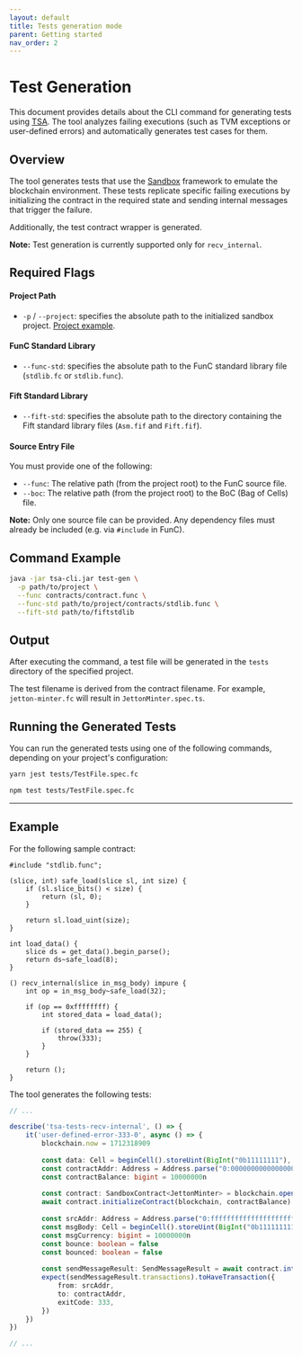 ```yaml
---
layout: default
title: Tests generation mode
parent: Getting started
nav_order: 2
---
```


# Test Generation

This document provides details about the CLI command for generating tests using [TSA](https://github.com/espritoxyz/tsa). 
The tool analyzes failing executions (such as TVM exceptions or user-defined errors) and automatically generates test cases for them.

## Overview

The tool generates tests that use the [Sandbox](https://github.com/ton-org/sandbox) framework to emulate the blockchain environment. These tests replicate specific failing executions by initializing the contract in the required state and sending internal messages that trigger the failure.

Additionally, the test contract wrapper is generated.

**Note:** Test generation is currently supported only for `recv_internal`.

## Required Flags

#### Project Path
- `-p` / `--project`: specifies the absolute path to the initialized sandbox project. [Project example](../../tsa-test/src/test/resources/sandbox).

#### FunC Standard Library
- `--func-std`: specifies the absolute path to the FunC standard library file (`stdlib.fc` or `stdlib.func`).

#### Fift Standard Library
- `--fift-std`: specifies the absolute path to the directory containing the Fift standard library files (`Asm.fif` and `Fift.fif`).

#### Source Entry File
You must provide one of the following:
- `--func`: The relative path (from the project root) to the FunC source file.
- `--boc`: The relative path (from the project root) to the BoC (Bag of Cells) file.

**Note:** Only one source file can be provided. Any dependency files must already be included (e.g. via `#include` in FunC).

## Command Example

```bash
java -jar tsa-cli.jar test-gen \
  -p path/to/project \
  --func contracts/contract.func \
  --func-std path/to/project/contracts/stdlib.func \
  --fift-std path/to/fiftstdlib
```

## Output

After executing the command, a test file will be generated in the `tests` directory of the specified project.

The test filename is derived from the contract filename. 
For example, `jetton-minter.fc` will result in `JettonMinter.spec.ts`.

## Running the Generated Tests

You can run the generated tests using one of the following commands, depending on your project's configuration:

```bash
yarn jest tests/TestFile.spec.fc
```

```bash
npm test tests/TestFile.spec.fc
```

---

## Example

For the following sample contract:

```
#include "stdlib.func";

(slice, int) safe_load(slice sl, int size) {
    if (sl.slice_bits() < size) {
        return (sl, 0);
    }

    return sl.load_uint(size);
}

int load_data() {
    slice ds = get_data().begin_parse();
    return ds~safe_load(8);
}

() recv_internal(slice in_msg_body) impure {
    int op = in_msg_body~safe_load(32);

    if (op == 0xffffffff) {
        int stored_data = load_data();

        if (stored_data == 255) {
            throw(333);
        }
    }

    return ();
}
```

The tool generates the following tests:

```ts
// ...

describe('tsa-tests-recv-internal', () => {
    it('user-defined-error-333-0', async () => {
        blockchain.now = 1712318909
        
        const data: Cell = beginCell().storeUint(BigInt("0b11111111"), 8).endCell()
        const contractAddr: Address = Address.parse("0:0000000000000000000000000000000000000000000000000000000000000000")
        const contractBalance: bigint = 10000000n
        
        const contract: SandboxContract<JettonMinter> = blockchain.openContract(new JettonMinter(contractAddr, code, data))
        await contract.initializeContract(blockchain, contractBalance)
        
        const srcAddr: Address = Address.parse("0:ffffffffffffffffffffffffffffffffffffffffffffffffffffffffffffffff")
        const msgBody: Cell = beginCell().storeUint(BigInt("0b11111111111111111111111111111111"), 32).endCell()
        const msgCurrency: bigint = 10000000n
        const bounce: boolean = false
        const bounced: boolean = false
        
        const sendMessageResult: SendMessageResult = await contract.internal(blockchain, srcAddr, msgBody, msgCurrency, bounce, bounced)
        expect(sendMessageResult.transactions).toHaveTransaction({
            from: srcAddr,
            to: contractAddr,
            exitCode: 333,
        })
    })
})

// ...
```
